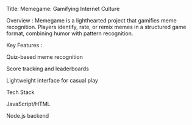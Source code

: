 Title: Memegame: Gamifying Internet Culture

Overview :
Memegame is a lighthearted project that gamifies meme recognition. Players identify, rate, or remix memes in a structured game format, combining humor with pattern recognition.

Key Features :

Quiz-based meme recognition

Score tracking and leaderboards

Lightweight interface for casual play

Tech Stack

JavaScript/HTML

Node.js backend
